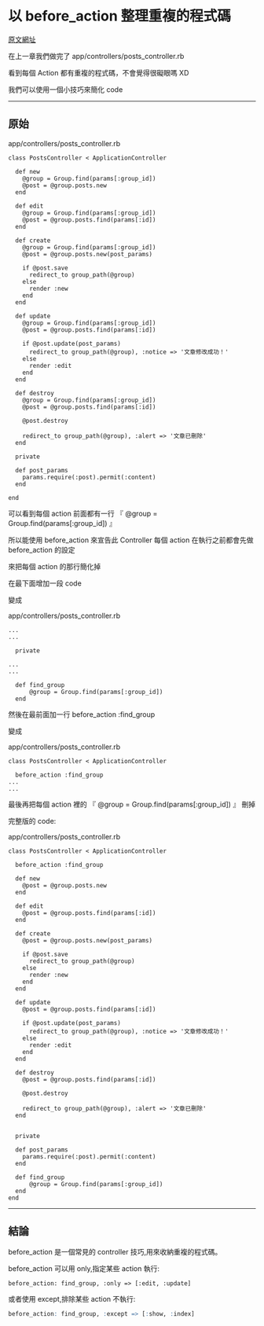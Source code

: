 # 以 before_action 整理重複的程式碼

[原文網址](http://rails101s.logdown.com/posts/210854-3-2)

在上一章我們做完了 app/controllers/posts_controller.rb

看到每個 Action 都有重複的程式碼，不會覺得很礙眼嗎 XD

我們可以使用一個小技巧來簡化 code
    

---

## 原始

app/controllers/posts_controller.rb

```
class PostsController < ApplicationController

  def new
    @group = Group.find(params[:group_id])
    @post = @group.posts.new
  end

  def edit
    @group = Group.find(params[:group_id])
    @post = @group.posts.find(params[:id])
  end

  def create
    @group = Group.find(params[:group_id])
    @post = @group.posts.new(post_params)
  
    if @post.save
      redirect_to group_path(@group)
    else
      render :new
    end
  end 

  def update
    @group = Group.find(params[:group_id])
    @post = @group.posts.find(params[:id])

    if @post.update(post_params)
      redirect_to group_path(@group), :notice => '文章修改成功！'
    else
      render :edit
    end
  end

  def destroy
    @group = Group.find(params[:group_id])
    @post = @group.posts.find(params[:id])

    @post.destroy
    
    redirect_to group_path(@group), :alert => '文章已刪除'
  end

  private

  def post_params
    params.require(:post).permit(:content)
  end

end

```

可以看到每個 action 前面都有一行 『 @group = Group.find(params[:group_id]) 』

所以能使用 before_action 來宣告此 Controller 每個 action 在執行之前都會先做 before_action 的設定

來把每個 action 的那行簡化掉

在最下面增加一段 code

變成

app/controllers/posts_controller.rb

```
...
...

  private

...
...

  def find_group
      @group = Group.find(params[:group_id])
  end  

```


然後在最前面加一行 before_action :find_group

變成

app/controllers/posts_controller.rb

```
class PostsController < ApplicationController
  
  before_action :find_group
...
... 
```

最後再把每個 action 裡的 『 @group = Group.find(params[:group_id]) 』 刪掉

完整版的 code: 

app/controllers/posts_controller.rb

```
class PostsController < ApplicationController

  before_action :find_group

  def new
    @post = @group.posts.new
  end

  def edit
    @post = @group.posts.find(params[:id])
  end

  def create
    @post = @group.posts.new(post_params)
  
    if @post.save
      redirect_to group_path(@group)
    else
      render :new
    end
  end 

  def update
    @post = @group.posts.find(params[:id])

    if @post.update(post_params)
      redirect_to group_path(@group), :notice => '文章修改成功！'
    else
      render :edit
    end
  end

  def destroy
    @post = @group.posts.find(params[:id])

    @post.destroy

    redirect_to group_path(@group), :alert => '文章已刪除'
  end


  private

  def post_params
    params.require(:post).permit(:content)
  end

  def find_group
      @group = Group.find(params[:group_id])
  end
end
```
 
 
---

## 結論


before_action 是一個常見的 controller 技巧,用來收納重複的程式碼。 

before_action 可以用 only,指定某些 action 執行:

```
before_action: find_group, :only => [:edit, :update] 
```

或者使用 except,排除某些 action 不執行:

```r
before_action: find_group, :except => [:show, :index]
```